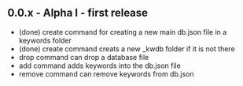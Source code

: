 ## 0.0.x - Alpha I - first release

  * (done) create command for creating a new main db.json file in a keywords folder
  * (done) create command creats a new _kwdb folder if it is not there
  * drop command can drop a database file
  * add command adds keywords into the db.json file
  * remove command can remove keywords from db.json

